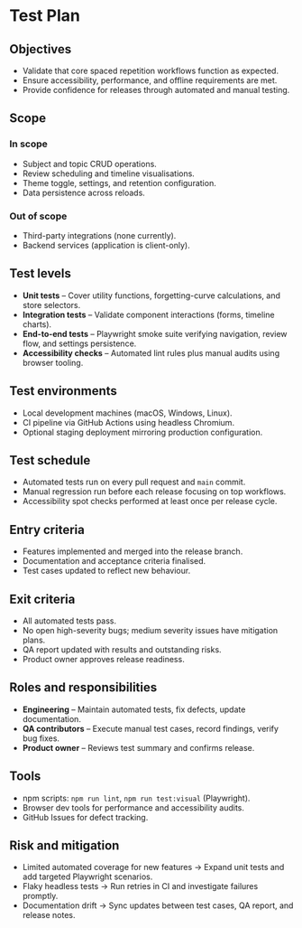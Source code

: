 # Test Plan

## Objectives
- Validate that core spaced repetition workflows function as expected.
- Ensure accessibility, performance, and offline requirements are met.
- Provide confidence for releases through automated and manual testing.

## Scope
### In scope
- Subject and topic CRUD operations.
- Review scheduling and timeline visualisations.
- Theme toggle, settings, and retention configuration.
- Data persistence across reloads.

### Out of scope
- Third-party integrations (none currently).
- Backend services (application is client-only).

## Test levels
- **Unit tests** – Cover utility functions, forgetting-curve calculations, and store selectors.
- **Integration tests** – Validate component interactions (forms, timeline charts).
- **End-to-end tests** – Playwright smoke suite verifying navigation, review flow, and settings persistence.
- **Accessibility checks** – Automated lint rules plus manual audits using browser tooling.

## Test environments
- Local development machines (macOS, Windows, Linux).
- CI pipeline via GitHub Actions using headless Chromium.
- Optional staging deployment mirroring production configuration.

## Test schedule
- Automated tests run on every pull request and `main` commit.
- Manual regression run before each release focusing on top workflows.
- Accessibility spot checks performed at least once per release cycle.

## Entry criteria
- Features implemented and merged into the release branch.
- Documentation and acceptance criteria finalised.
- Test cases updated to reflect new behaviour.

## Exit criteria
- All automated tests pass.
- No open high-severity bugs; medium severity issues have mitigation plans.
- QA report updated with results and outstanding risks.
- Product owner approves release readiness.

## Roles and responsibilities
- **Engineering** – Maintain automated tests, fix defects, update documentation.
- **QA contributors** – Execute manual test cases, record findings, verify bug fixes.
- **Product owner** – Reviews test summary and confirms release.

## Tools
- npm scripts: `npm run lint`, `npm run test:visual` (Playwright).
- Browser dev tools for performance and accessibility audits.
- GitHub Issues for defect tracking.

## Risk and mitigation
- Limited automated coverage for new features → Expand unit tests and add targeted Playwright scenarios.
- Flaky headless tests → Run retries in CI and investigate failures promptly.
- Documentation drift → Sync updates between test cases, QA report, and release notes.

